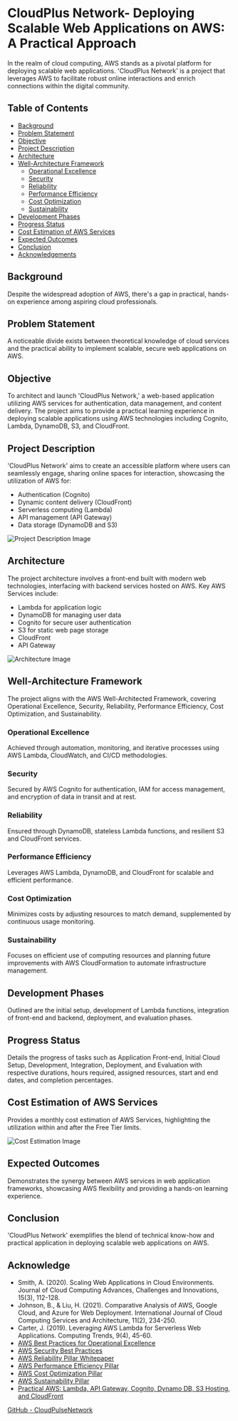 # CloudPlus Network- Deploying Scalable Web Applications on AWS: A Practical Approach

In the realm of cloud computing, AWS stands as a pivotal platform for deploying scalable web applications. 'CloudPlus Network' is a project that leverages AWS to facilitate robust online interactions and enrich connections within the digital community.

## Table of Contents
- [Background](#background)
- [Problem Statement](#problem-statement)
- [Objective](#objective)
- [Project Description](#project-description)
- [Architecture](#architecture)
- [Well-Architecture Framework](#well-architecture-framework)
  - [Operational Excellence](#operational-excellence)
  - [Security](#security)
  - [Reliability](#reliability)
  - [Performance Efficiency](#performance-efficiency)
  - [Cost Optimization](#cost-optimization)
  - [Sustainability](#sustainability)
- [Development Phases](#development-phases)
- [Progress Status](#progress-status)
- [Cost Estimation of AWS Services](#cost-estimation-of-aws-services)
- [Expected Outcomes](#expected-outcomes)
- [Conclusion](#conclusion)
- [Acknowledgements](#acknowledge)

## Background

Despite the widespread adoption of AWS, there's a gap in practical, hands-on experience among aspiring cloud professionals.

## Problem Statement

A noticeable divide exists between theoretical knowledge of cloud services and the practical ability to implement scalable, secure web applications on AWS.

## Objective

To architect and launch 'CloudPlus Network,' a web-based application utilizing AWS services for authentication, data management, and content delivery. The project aims to provide a practical learning experience in deploying scalable applications using AWS technologies including Cognito, Lambda, DynamoDB, S3, and CloudFront.

## Project Description

'CloudPlus Network' aims to create an accessible platform where users can seamlessly engage, sharing online spaces for interaction, showcasing the utilization of AWS for:

- Authentication (Cognito)
- Dynamic content delivery (CloudFront)
- Serverless computing (Lambda)
- API management (API Gateway)
- Data storage (DynamoDB and S3)

![Project Description Image](figures/project-des.png)

## Architecture

The project architecture involves a front-end built with modern web technologies, interfacing with backend services hosted on AWS. Key AWS Services include:

- Lambda for application logic
- DynamoDB for managing user data
- Cognito for secure user authentication
- S3 for static web page storage
- CloudFront
- API Gateway

![Architecture Image](figures/architecture.png)

## Well-Architecture Framework

The project aligns with the AWS Well-Architected Framework, covering Operational Excellence, Security, Reliability, Performance Efficiency, Cost Optimization, and Sustainability.

### Operational Excellence

Achieved through automation, monitoring, and iterative processes using AWS Lambda, CloudWatch, and CI/CD methodologies.

### Security

Secured by AWS Cognito for authentication, IAM for access management, and encryption of data in transit and at rest.

### Reliability

Ensured through DynamoDB, stateless Lambda functions, and resilient S3 and CloudFront services.

### Performance Efficiency

Leverages AWS Lambda, DynamoDB, and CloudFront for scalable and efficient performance.

### Cost Optimization

Minimizes costs by adjusting resources to match demand, supplemented by continuous usage monitoring.

### Sustainability

Focuses on efficient use of computing resources and planning future improvements with AWS CloudFormation to automate infrastructure management.

## Development Phases

Outlined are the initial setup, development of Lambda functions, integration of front-end and backend, deployment, and evaluation phases.

## Progress Status

Details the progress of tasks such as Application Front-end, Initial Cloud Setup, Development, Integration, Deployment, and Evaluation with respective durations, hours required, assigned resources, start and end dates, and completion percentages.

## Cost Estimation of AWS Services

Provides a monthly cost estimation of AWS Services, highlighting the utilization within and after the Free Tier limits.

![Cost Estimation Image](figures/cost.png)

## Expected Outcomes

Demonstrates the synergy between AWS services in web application frameworks, showcasing AWS flexibility and providing a hands-on learning experience.

## Conclusion

'CloudPlus Network' exemplifies the blend of technical know-how and practical application in deploying scalable web applications on AWS.

## Acknowledge

- Smith, A. (2020). Scaling Web Applications in Cloud Environments. Journal of Cloud Computing Advances, Challenges and Innovations, 15(3), 112-128.
- Johnson, B., & Liu, H. (2021). Comparative Analysis of AWS, Google Cloud, and Azure for Web Deployment. International Journal of Cloud Computing Services and Architecture, 11(2), 234-250.
- Carter, J. (2019). Leveraging AWS Lambda for Serverless Web Applications. Computing Trends, 9(4), 45-60.
- [AWS Best Practices for Operational Excellence](https://aws.amazon.com/architecture/well-architected/)
- [AWS Security Best Practices](https://aws.amazon.com/security/best-practices/)
- [AWS Reliability Pillar Whitepaper](https://aws.amazon.com/whitepapers/architecture/reliability/)
- [AWS Performance Efficiency Pillar](https://aws.amazon.com/architecture/well-architected/performance-efficiency/)
- [AWS Cost Optimization Pillar](https://aws.amazon.com/architecture/well-architected/cost-optimization/)
- [AWS Sustainability Pillar](https://aws.amazon.com/about-aws/sustainability/)
- [Practical AWS: Lambda, API Gateway, Cognito, Dynamo DB, S3 Hosting, and CloudFront](https://medium.com/@jith/a-practical-introduction-to-aws-lambda-api-gateway-cognito-dynamo-db-s3-hosting-and-60002b22947a)

[GitHub - CloudPulseNetwork](https://github.com/shaficse/CloudPulseNetwork.git)
